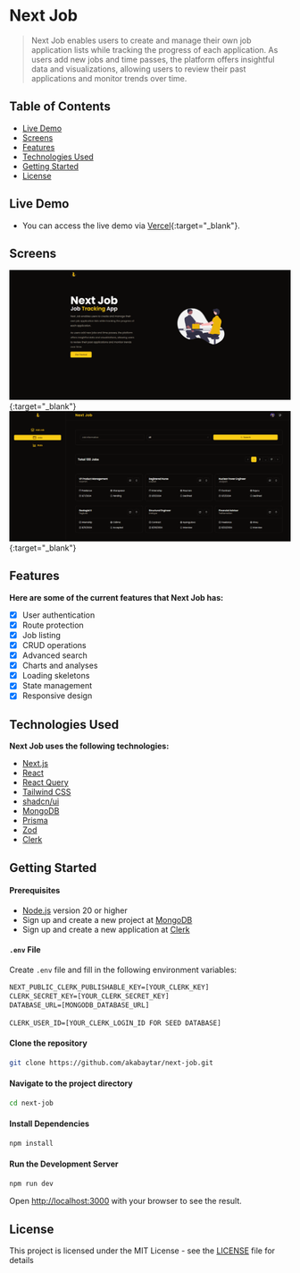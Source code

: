 # Next Job

> Next Job enables users to create and manage their own job application lists while tracking the progress of each application. As users add new jobs and time passes, the platform offers insightful data and visualizations, allowing users to review their past applications and monitor trends over time.

## Table of Contents

- [Live Demo](#live-demo)
- [Screens](#screen)
- [Features](#features)
- [Technologies Used](#technologies-used)
- [Getting Started](#getting-started)
- [License](#license)

## Live Demo

- You can access the live demo via [Vercel](){:target="\_blank"}.

## Screens

[<img src="./public/screen1.png" />](){:target="\_blank"}
[<img src="./public/screen2.png" />](){:target="\_blank"}

## Features

**Here are some of the current features that Next Job has:**

- [x] User authentication
- [x] Route protection
- [x] Job listing
- [x] CRUD operations
- [x] Advanced search
- [x] Charts and analyses
- [x] Loading skeletons
- [x] State management
- [x] Responsive design

## Technologies Used

**Next Job uses the following technologies:**

- [Next.js](https://nextjs.org/)
- [React](https://reactjs.org/)
- [React Query](https://tanstack.com/query/v3)
- [Tailwind CSS](https://tailwindcss.com/)
- [shadcn/ui](https://ui.shadcn.com/)
- [MongoDB](https://www.mongodb.com/)
- [Prisma](https://www.prisma.io/)
- [Zod](https://zod.dev/)
- [Clerk](https://clerk.com/)

## Getting Started

#### Prerequisites

- [Node.js](https://nodejs.org/en) version 20 or higher
- Sign up and create a new project at [MongoDB](https://account.mongodb.com/account/register)
- Sign up and create a new application at [Clerk](https://dashboard.clerk.com/sign-up)

#### `.env` File

Create `.env` file and fill in the following environment variables:

```
NEXT_PUBLIC_CLERK_PUBLISHABLE_KEY=[YOUR_CLERK_KEY]
CLERK_SECRET_KEY=[YOUR_CLERK_SECRET_KEY]
DATABASE_URL=[MONGODB_DATABASE_URL]

CLERK_USER_ID=[YOUR_CLERK_LOGIN_ID FOR SEED DATABASE]
```

#### Clone the repository

```bash
git clone https://github.com/akabaytar/next-job.git
```

#### Navigate to the project directory

```bash
cd next-job
```

#### Install Dependencies

```bash
npm install
```

#### Run the Development Server

```bash
npm run dev
```

Open [http://localhost:3000](http://localhost:3000) with your browser to see the result.

## License

This project is licensed under the MIT License - see the [LICENSE](LICENSE.md) file for details
